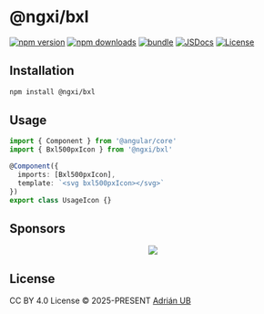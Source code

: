 # @ngxi/bxl

[![npm version][npm-version-src]][npm-version-href]
[![npm downloads][npm-downloads-src]][npm-downloads-href]
[![bundle][bundle-src]][bundle-href]
[![JSDocs][jsdocs-src]][jsdocs-href]
[![License][license-src]][license-href]

## Installation

```sh
npm install @ngxi/bxl
```

## Usage

```ts
import { Component } from '@angular/core'
import { Bxl500pxIcon } from '@ngxi/bxl'

@Component({
  imports: [Bxl500pxIcon],
  template: `<svg bxl500pxIcon></svg>`
})
export class UsageIcon {}
```

## Sponsors

<p align="center">
  <a href="https://cdn.jsdelivr.net/gh/adrian-ub/static/sponsors.svg">
    <img src='https://cdn.jsdelivr.net/gh/adrian-ub/static/sponsors.svg'/>
  </a>
</p>

## License

CC BY 4.0 License © 2025-PRESENT [Adrián UB](https://github.com/adrian-ub)

<!-- Badges -->

[npm-version-src]: https://img.shields.io/npm/v/@ngxi/bxl?style=flat&colorA=080f12&colorB=1fa669
[npm-version-href]: https://npmjs.com/package/@ngxi/bxl
[npm-downloads-src]: https://img.shields.io/npm/dm/@ngxi/bxl?style=flat&colorA=080f12&colorB=1fa669
[npm-downloads-href]: https://npmjs.com/package/@ngxi/bxl
[bundle-src]: https://img.shields.io/bundlephobia/minzip/@ngxi/bxl?style=flat&colorA=080f12&colorB=1fa669&label=minzip
[bundle-href]: https://bundlephobia.com/result?p=@ngxi/bxl
[license-src]: https://img.shields.io/npm/l/@ngxi/bxl?style=flat&colorA=080f12&colorB=1fa669
[license-href]: https://github.com/adrian-ub/ngxi/blob/main/LICENSE
[jsdocs-src]: https://img.shields.io/badge/jsdocs-reference-080f12?style=flat&colorA=080f12&colorB=1fa669
[jsdocs-href]: https://www.jsdocs.io/package/@ngxi/bxl
